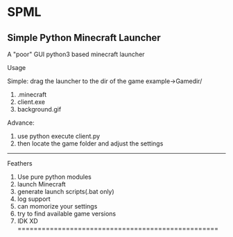 # SPML
Simple Python Minecraft Launcher
-------------------------------------------------
A "poor" GUI python3 based minecraft launcher

Usage

Simple: drag the launcher to the dir of the game
example->Gamedir/
1. .minecraft                
2. client.exe
3. background.gif

Advance:
1. use python execute client.py
2. then locate the game folder and adjust the settings
--------------------------------------------------
Feathers

1. Use pure python modules
2. launch Minecraft
3. generate launch scripts(.bat only)
4. log support
5. can momorize your settings
6. try to find available game versions
7. IDK XD
==================================================

  
